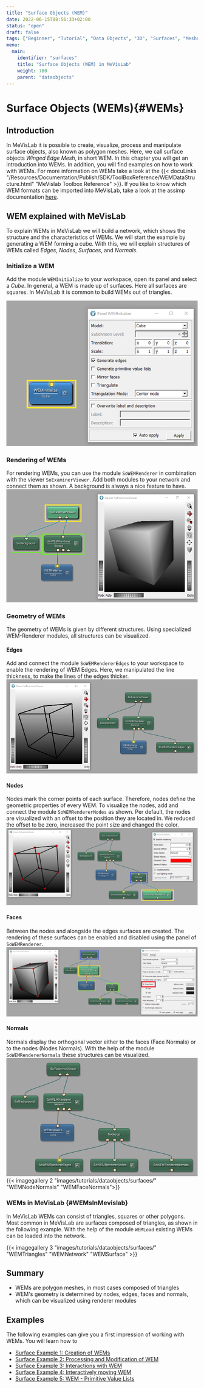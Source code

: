 ```yaml
---
title: "Surface Objects (WEM)"
date: 2022-06-15T08:56:33+02:00
status: "open"
draft: false
tags: ["Beginner", "Tutorial", "Data Objects", "3D", "Surfaces", "Meshes", "WEM"]
menu: 
  main:
    identifier: "surfaces"
    title: "Surface Objects (WEM) in MeVisLab"
    weight: 700
    parent: "dataobjects"
---
```

# Surface Objects (WEMs){#WEMs}
## Introduction
In MeVisLab it is possible to create, visualize, process and manipulate surface objects, also known as polygon meshes. Here, we call surface objects *Winged Edge Mesh*, in short WEM. In this chapter you will get an introduction into WEMs. In addition, you will find examples on how to work with WEMs. For more information on WEMs take a look at the {{< docuLinks "/Resources/Documentation/Publish/SDK/ToolBoxReference/WEMDataStructure.html" "MeVislab Toolbox Reference" >}}. If you like to know which WEM formats can be imported into MeVisLab, take a look at the assimp documentation [here](https://github.com/assimp/assimp).

[//]: <> (MVL-653)

## WEM explained with MeVisLab
To explain WEMs in MeVisLab we will build a network, which shows the structure and the characteristics of WEMs. We will start the example by generating a WEM forming a cube. With this, we will explain structures of WEMs called *Edges*, *Nodes*, *Surfaces*, and *Normals*.

### Initialize a WEM
Add the module `WEMInitialize` to your workspace, open its panel and select a *Cube*. In general, a WEM is made up of surfaces. Here all surfaces are squares. In MeVisLab it is common to build WEMs out of triangles.

![WEM initializing](/images/tutorials/dataobjects/surfaces/WEM_01_1.png "WEM initializing")

### Rendering of WEMs

For rendering WEMs, you can use the module `SoWEMRenderer` in combination with the viewer `SoExaminerViewer`. Add both modules to your network and connect them as shown. A background is always a nice feature to have.
![WEM rendering](/images/tutorials/dataobjects/surfaces/WEM_01_2.png "WEM rendering")

### Geometry of WEMs
The geometry of WEMs is given by different structures. Using specialized WEM-Renderer modules, all structures can be visualized.
#### Edges
Add and connect the module `SoWEMRendererEdges` to your workspace to enable the rendering of WEM Edges. Here, we manipulated the line thickness, to make the lines of the edges thicker. 
![WEM Edges](/images/tutorials/dataobjects/surfaces/WEM_01_3.png "WEM Edges")
#### Nodes
Nodes mark the corner points of each surface. Therefore, nodes define the geometric properties of every WEM. To visualize the nodes, add and connect the module `SoWEMRendererNodes` as shown. Per default, the nodes are visualized with an offset to the position they are located in. We reduced the offset to be zero, increased the point size and changed the color. 
![WEM Nodes](/images/tutorials/dataobjects/surfaces/WEM_01_4.png "WEM Nodes")
#### Faces
Between the nodes and alongside the edges surfaces are created. The rendering of these surfaces can be enabled and disabled using the panel of `SoWEMRenderer`.
![WEM Faces](/images/tutorials/dataobjects/surfaces/WEM_01_5.png "WEM Faces")
#### Normals
Normals display the orthogonal vector either to the faces (Face Normals) or to the nodes (Nodes Normals). With the help of the module `SoWEMRendererNormals` these structures can be visualized.  
![WEM normal editor](/images/tutorials/dataobjects/surfaces/WEM_01_6.png "WEM normal editor")
{{< imagegallery 2 "images/tutorials/dataobjects/surfaces/" "WEMNodeNormals" "WEMFaceNormals">}}

### WEMs in MeVisLab {#WEMsInMevislab}
In MeVisLab WEMs can consist of triangles, squares or other polygons. Most common in MeVisLab are surfaces composed of triangles, as shown in the following example. With the help of the module `WEMLoad` existing WEMs can be loaded into the network.

{{< imagegallery 3 "images/tutorials/dataobjects/surfaces/" "WEMTriangles" "WEMNetwork" "WEMSurface" >}}

## Summary
* WEMs are polygon meshes, in most cases composed of triangles
* WEM's geometry is determined by nodes, edges, faces and normals, which can be visualized using renderer modules

## Examples
The following examples can give you a first impression of working with WEMs. You will learn how to

* [Surface Example 1: Creation of WEMs](tutorials/dataobjects/surfaces/surfaceexample1/)
* [Surface Example 2: Processing and Modification of WEM](tutorials/dataobjects/surfaces/surfaceexample2/)
* [Surface Example 3: Interactions with WEM](tutorials/dataobjects/surfaces/surfaceexample3/)
* [Surface Example 4: Interactively moving WEM](tutorials/dataobjects/surfaces/surfaceexample4/)
* [Surface Example 5: WEM - Primitive Value Lists](tutorials/dataobjects/surfaces/surfaceexample5/)
